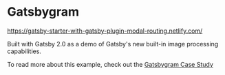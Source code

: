 # Gatsbygram

https://gatsby-starter-with-gatsby-plugin-modal-routing.netlify.com/

Built with Gatsby 2.0 as a demo of Gatsby's new built-in image processing
capabilities.

To read more about this example, check out the [Gatsbygram Case Study](https://www.gatsbyjs.org/blog/gatsbygram-case-study/)
